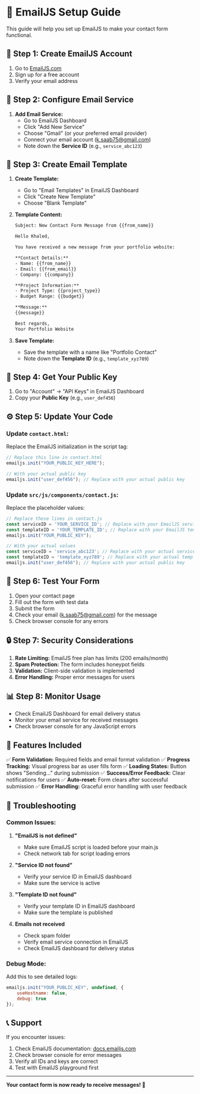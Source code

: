 # 📧 EmailJS Setup Guide

This guide will help you set up EmailJS to make your contact form functional.

## 🚀 Step 1: Create EmailJS Account

1. Go to [EmailJS.com](https://www.emailjs.com/)
2. Sign up for a free account
3. Verify your email address

## 🔧 Step 2: Configure Email Service

1. **Add Email Service:**
   - Go to EmailJS Dashboard
   - Click "Add New Service"
   - Choose "Gmail" (or your preferred email provider)
   - Connect your email account (k.saab75@gmail.com)
   - Note down the **Service ID** (e.g., `service_abc123`)

## 📝 Step 3: Create Email Template

1. **Create Template:**
   - Go to "Email Templates" in EmailJS Dashboard
   - Click "Create New Template"
   - Choose "Blank Template"

2. **Template Content:**
   ```html
   Subject: New Contact Form Message from {{from_name}}

   Hello Khaled,

   You have received a new message from your portfolio website:

   **Contact Details:**
   - Name: {{from_name}}
   - Email: {{from_email}}
   - Company: {{company}}

   **Project Information:**
   - Project Type: {{project_type}}
   - Budget Range: {{budget}}

   **Message:**
   {{message}}

   Best regards,
   Your Portfolio Website
   ```

3. **Save Template:**
   - Save the template with a name like "Portfolio Contact"
   - Note down the **Template ID** (e.g., `template_xyz789`)

## 🔑 Step 4: Get Your Public Key

1. Go to "Account" → "API Keys" in EmailJS Dashboard
2. Copy your **Public Key** (e.g., `user_def456`)

## ⚙️ Step 5: Update Your Code

### Update `contact.html`:
Replace the EmailJS initialization in the script tag:

```javascript
// Replace this line in contact.html
emailjs.init("YOUR_PUBLIC_KEY_HERE");

// With your actual public key
emailjs.init("user_def456"); // Replace with your actual public key
```

### Update `src/js/components/contact.js`:
Replace the placeholder values:

```javascript
// Replace these lines in contact.js
const serviceID = 'YOUR_SERVICE_ID'; // Replace with your EmailJS service ID
const templateID = 'YOUR_TEMPLATE_ID'; // Replace with your EmailJS template ID
emailjs.init("YOUR_PUBLIC_KEY");

// With your actual values
const serviceID = 'service_abc123'; // Replace with your actual service ID
const templateID = 'template_xyz789'; // Replace with your actual template ID
emailjs.init("user_def456"); // Replace with your actual public key
```

## 🧪 Step 6: Test Your Form

1. Open your contact page
2. Fill out the form with test data
3. Submit the form
4. Check your email (k.saab75@gmail.com) for the message
5. Check browser console for any errors

## 🔒 Step 7: Security Considerations

1. **Rate Limiting:** EmailJS free plan has limits (200 emails/month)
2. **Spam Protection:** The form includes honeypot fields
3. **Validation:** Client-side validation is implemented
4. **Error Handling:** Proper error messages for users

## 📊 Step 8: Monitor Usage

- Check EmailJS Dashboard for email delivery status
- Monitor your email service for received messages
- Check browser console for any JavaScript errors

## 🎯 Features Included

✅ **Form Validation:** Required fields and email format validation
✅ **Progress Tracking:** Visual progress bar as user fills form
✅ **Loading States:** Button shows "Sending..." during submission
✅ **Success/Error Feedback:** Clear notifications for users
✅ **Auto-reset:** Form clears after successful submission
✅ **Error Handling:** Graceful error handling with user feedback

## 🚨 Troubleshooting

### Common Issues:

1. **"EmailJS is not defined"**
   - Make sure EmailJS script is loaded before your main.js
   - Check network tab for script loading errors

2. **"Service ID not found"**
   - Verify your service ID in EmailJS dashboard
   - Make sure the service is active

3. **"Template ID not found"**
   - Verify your template ID in EmailJS dashboard
   - Make sure the template is published

4. **Emails not received**
   - Check spam folder
   - Verify email service connection in EmailJS
   - Check EmailJS dashboard for delivery status

### Debug Mode:
Add this to see detailed logs:
```javascript
emailjs.init("YOUR_PUBLIC_KEY", undefined, {
    useHostname: false,
    debug: true
});
```

## 📞 Support

If you encounter issues:
1. Check EmailJS documentation: [docs.emailjs.com](https://docs.emailjs.com/)
2. Check browser console for error messages
3. Verify all IDs and keys are correct
4. Test with EmailJS playground first

---

**Your contact form is now ready to receive messages! 🎉**
